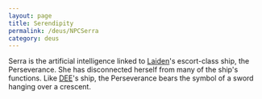 ```yaml
---
layout: page
title: Serendipity
permalink: /deus/NPCSerra
category: deus
---
```

Serra is the artificial intelligence linked to [Laiden](CharPublicJason)'s escort-class ship, the Perseverance. She has disconnected herself from many of the ship's functions. Like [DEE](CharPublicGriffin)'s ship, the Perseverance bears the symbol of a sword hanging over a crescent.
